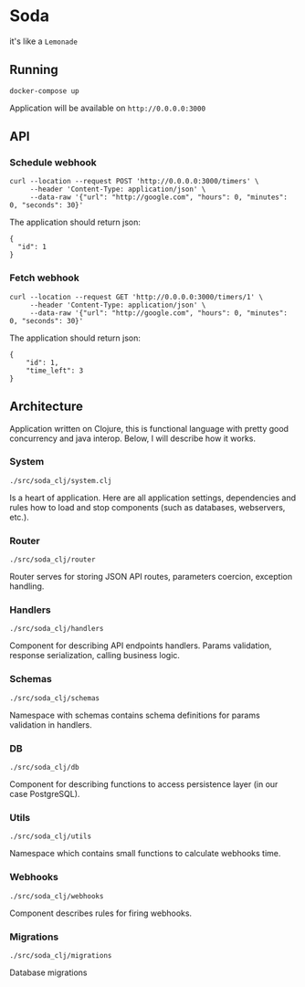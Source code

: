 

# Soda

it's like a `Lemonade`


## Running

    docker-compose up

Application will be available on `http://0.0.0.0:3000`


## API


### Schedule webhook

    curl --location --request POST 'http://0.0.0.0:3000/timers' \
         --header 'Content-Type: application/json' \
         --data-raw '{"url": "http://google.com", "hours": 0, "minutes": 0, "seconds": 30}'

The application should return json:

    {
      "id": 1
    }


### Fetch webhook

    curl --location --request GET 'http://0.0.0.0:3000/timers/1' \
         --header 'Content-Type: application/json' \
         --data-raw '{"url": "http://google.com", "hours": 0, "minutes": 0, "seconds": 30}'

The application should return json:

    {
        "id": 1,
        "time_left": 3
    }


## Architecture

Application written on Clojure, this is functional language with pretty good concurrency and java interop.
Below, I will describe how it works.


### System

`./src/soda_clj/system.clj`

Is a heart of application. Here are all application settings,
dependencies and rules how to load and stop components (such as databases, webservers, etc.).


### Router

`./src/soda_clj/router`

Router serves for storing JSON API routes, parameters coercion, exception handling.


### Handlers

`./src/soda_clj/handlers`

Component for describing API endpoints handlers. Params validation, response serialization, calling business logic.


### Schemas

`./src/soda_clj/schemas`

Namespace with schemas contains schema definitions for params validation in handlers.


### DB

`./src/soda_clj/db`

Component for describing functions to access persistence layer (in our case PostgreSQL).


### Utils

`./src/soda_clj/utils`

Namespace which contains small functions to calculate webhooks time.


### Webhooks

`./src/soda_clj/webhooks`

Component describes rules for firing webhooks.


### Migrations

`./src/soda_clj/migrations`

Database migrations

